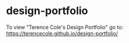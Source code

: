 # design-portfolio

To view "Terence Cole's Design Portfolio" go to: https://terencecole.github.io/design-portfolio/
